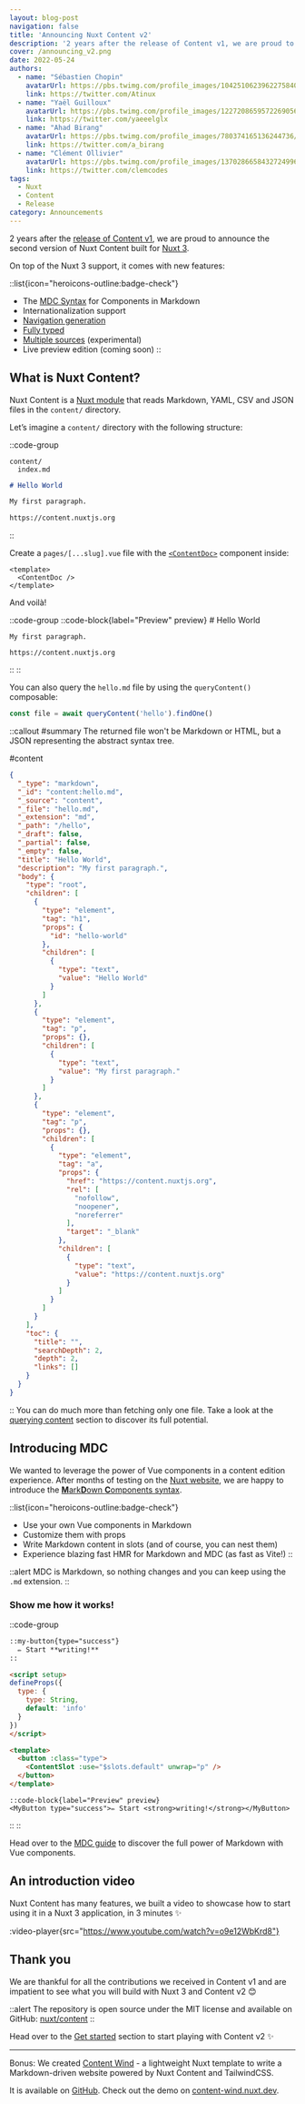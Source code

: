 ```yaml
---
layout: blog-post
navigation: false
title: 'Announcing Nuxt Content v2'
description: '2 years after the release of Content v1, we are proud to announce the second version of Nuxt Content built for Nuxt 3.'
cover: /announcing_v2.png
date: 2022-05-24
authors:
  - name: "Sébastien Chopin"
    avatarUrl: https://pbs.twimg.com/profile_images/1042510623962275840/1Iw_Mvud_400x400.jpg
    link: https://twitter.com/Atinux
  - name: "Yaël Guilloux"
    avatarUrl: https://pbs.twimg.com/profile_images/1227208659572269056/Yo6GUjZw_400x400.jpg
    link: https://twitter.com/yaeeelglx
  - name: "Ahad Birang"
    avatarUrl: https://pbs.twimg.com/profile_images/780374165136244736/x5HfdWA1_400x400.jpg
    link: https://twitter.com/a_birang
  - name: "Clément Ollivier" 
    avatarUrl: https://pbs.twimg.com/profile_images/1370286658432724996/ZMSDzzIi_400x400.jpg
    link: https://twitter.com/clemcodes
tags:
  - Nuxt
  - Content
  - Release
category: Announcements
---
```


2 years after the [release of Content v1](https://github.com/nuxt/content/releases/tag/v1.0.0), we are proud to announce the second version of Nuxt Content built for [Nuxt 3](https://v3.nuxtjs.org).

On top of the Nuxt 3 support, it comes with new features:

::list{icon="heroicons-outline:badge-check"}
- The [MDC Syntax](/guide/writing/mdc) for Components in Markdown
- Internationalization support
- [Navigation generation](/guide/displaying/navigation)
- [Fully typed](/guide/displaying/typescript)
- [Multiple sources](/api/configuration#sources) (experimental)
- Live preview edition (coming soon)
::

## What is Nuxt Content?

Nuxt Content is a [Nuxt module](https://v3.nuxtjs.org/guide/features/modules) that reads Markdown, YAML, CSV and JSON files in the `content/` directory.

Let’s imagine a `content/` directory with the following structure:

::code-group
  ```[Directory Structure]
  content/
    index.md
  ```
  ```md [index.md]
  # Hello World

  My first paragraph.

  https://content.nuxtjs.org
  ```
::

Create a `pages/[...slug].vue` file with the [`<ContentDoc>`](/guide/displaying/rendering) component inside:

```vue [pages/[...slug].vue]
<template>
  <ContentDoc />
</template>
```

And voilà!

::code-group
  ::code-block{label="Preview" preview}
    # Hello World

    My first paragraph.

    https://content.nuxtjs.org
  ::
::

You can also query the `hello.md` file by using the `queryContent()` composable:

```ts
const file = await queryContent('hello').findOne()
```


::callout
#summary
The returned file won't be Markdown or HTML, but a JSON representing the abstract syntax tree.

#content
```json [document value]
{
  "_type": "markdown",
  "_id": "content:hello.md",
  "_source": "content",
  "_file": "hello.md",
  "_extension": "md",
  "_path": "/hello",
  "_draft": false,
  "_partial": false,
  "_empty": false,
  "title": "Hello World",
  "description": "My first paragraph.",
  "body": {
    "type": "root",
    "children": [
      {
        "type": "element",
        "tag": "h1",
        "props": {
          "id": "hello-world"
        },
        "children": [
          {
            "type": "text",
            "value": "Hello World"
          }
        ]
      },
      {
        "type": "element",
        "tag": "p",
        "props": {},
        "children": [
          {
            "type": "text",
            "value": "My first paragraph."
          }
        ]
      },
      {
        "type": "element",
        "tag": "p",
        "props": {},
        "children": [
          {
            "type": "element",
            "tag": "a",
            "props": {
              "href": "https://content.nuxtjs.org",
              "rel": [
                "nofollow",
                "noopener",
                "noreferrer"
              ],
              "target": "_blank"
            },
            "children": [
              {
                "type": "text",
                "value": "https://content.nuxtjs.org"
              }
            ]
          }
        ]
      }
    ],
    "toc": {
      "title": "",
      "searchDepth": 2,
      "depth": 2,
      "links": []
    }
  }
}
```
::
You can do much more than fetching only one file. Take a look at the [querying content](/guide/displaying/querying) section to discover its full potential.

## Introducing MDC

We wanted to leverage the power of Vue components in a content edition experience. After months of testing on the [Nuxt website](https://nuxtjs.org), we are happy to introduce the [**M**ark**D**own **C**omponents syntax](/guide/writing/mdc).

::list{icon="heroicons-outline:badge-check"}

- Use your own Vue components in Markdown
- Customize them with props
- Write Markdown content in slots (and of course, you can nest them)
- Experience blazing fast HMR for Markdown and MDC (as fast as Vite!)
::

::alert
MDC is Markdown, so nothing changes and you can keep using the `.md` extension.
::

### Show me how it works!

::code-group
  ```md [content/index.md]
  ::my-button{type="success"}
    ✏️ Start **writing!**
  ::
  ```
  ```html [components/MyButton.vue]
  <script setup>
  defineProps({
    type: {
      type: String,
      default: 'info'
    }
  })
  </script>

  <template>
    <button :class="type">
      <ContentSlot :use="$slots.default" unwrap="p" />
    </button>
  </template>
  ```
    ::code-block{label="Preview" preview}
    <MyButton type="success">✏️ Start <strong>writing!</strong></MyButton>
  ::
::

Head over to the [MDC guide](/guide/writing/mdc) to discover the full power of Markdown with Vue components.

## An introduction video

Nuxt Content has many features, we built a video to showcase how to start using it in a Nuxt 3 application, in 3 minutes :sparkles:

:video-player{src="https://www.youtube.com/watch?v=o9e12WbKrd8"}

## Thank you

We are thankful for all the contributions we received in Content v1 and are impatient to see what you will build with Nuxt 3 and Content v2 :blush:

::alert
The repository is open source under the MIT license and available on GitHub: [nuxt/content](https://github.com/nuxt/content)
::

Head over to the [Get started](/get-started) section to start playing with Content v2 :sparkles:

---

Bonus: We created [Content Wind](https://github.com/Atinux/content-wind) - a lightweight Nuxt template to write a Markdown-driven website powered by Nuxt Content and TailwindCSS.

It is available on [GitHub](https://github.com/Atinux/content-wind). Check out the demo on [content-wind.nuxt.dev](https://content-wind.nuxt.dev).
